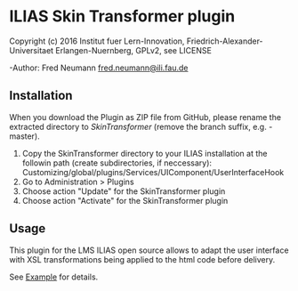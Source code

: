 ILIAS Skin Transformer plugin
=============================

Copyright (c) 2016 Institut fuer Lern-Innovation, Friedrich-Alexander-Universitaet Erlangen-Nuernberg, GPLv2, see LICENSE

-Author:   Fred Neumann <fred.neumann@ili.fau.de>

Installation
------------

When you download the Plugin as ZIP file from GitHub, please rename the extracted directory to *SkinTransformer*
(remove the branch suffix, e.g. -master).

1. Copy the SkinTransformer directory to your ILIAS installation at the followin path
(create subdirectories, if neccessary): Customizing/global/plugins/Services/UIComponent/UserInterfaceHook
2. Go to Administration > Plugins
3. Choose action  "Update" for the SkinTransformer plugin
4. Choose action  "Activate" for the SkinTransformer plugin

Usage
-----
This plugin for the LMS ILIAS open source allows to adapt the user interface with XSL transformations 
being applied to the html code before delivery.

See [Example](examples/skin_transformations.xsl) for details.

